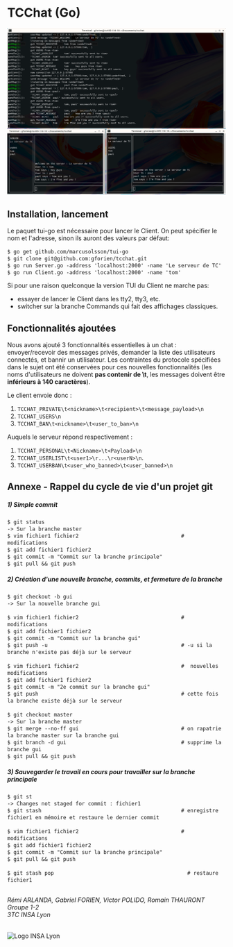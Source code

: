 # TCChat (Go)

![Screenshot](screenshot.png)

## Installation, lancement
Le paquet tui-go est nécessaire pour lancer le Client. On peut spécifier le nom et l'adresse, sinon ils auront des valeurs par défaut:
```
$ go get github.com/marcusolsson/tui-go
$ git clone git@github.com:gforien/tcchat.git
$ go run Server.go -address 'localhost:2000' -name 'Le serveur de TC'
$ go run Client.go -address 'localhost:2000' -name 'tom'
```

Si pour une raison quelconque la version TUI du Client ne marche pas:
- essayer de lancer le Client dans les tty2, tty3, etc.
- switcher sur la branche Commands qui fait des affichages classiques.


## Fonctionnalités ajoutées
Nous avons ajouté 3 fonctionnalités essentielles à un chat : envoyer/recevoir des messages privés, demander la liste des utilisateurs connectés, et bannir un utilisateur.
Les contraintes du protocole spécifiées dans le sujet ont été conservées pour ces nouvelles fonctionnalités (les noms d'utilisateurs ne doivent **pas contenir de \t**, les messages doivent être **inférieurs à 140 caractères**).

Le client envoie donc :
1) `TCCHAT_PRIVATE\t<nickname>\t<recipient>\t<message_payload>\n`
2) `TCCHAT_USERS\n`
3) `TCCHAT_BAN\t<nickname>\t<user_to_ban>\n`

Auquels le serveur répond respectivement :
1) `TCCHAT_PERSONAL\t<Nickname>\t<Payload>\n`
2) `TCCHAT_USERLIST\t<user1>\r...\r<userN>\n`.
3) `TCCHAT_USERBAN\t<user_who_banned>\t<user_banned>\n`


## Annexe - Rappel du cycle de vie d'un projet git
##### 1) Simple commit
```
$ git status
-> Sur la branche master
$ vim fichier1 fichier2                                 # modifications
$ git add fichier1 fichier2
$ git commit -m "Commit sur la branche principale"
$ git pull && git push
```
##### 2) Création d'une nouvelle branche, commits, et fermeture de la branche
```
$ git checkout -b gui
-> Sur la nouvelle branche gui

$ vim fichier1 fichier2                                 # modifications
$ git add fichier1 fichier2
$ git commit -m "Commit sur la branche gui"
$ git push -u                                           # -u si la branche n'existe pas déjà sur le serveur

$ vim fichier1 fichier2                                 #  nouvelles modifications
$ git add fichier1 fichier2
$ git commit -m "2e commit sur la branche gui"
$ git push                                              # cette fois la branche existe déjà sur le serveur

$ git checkout master
-> Sur la branche master
$ git merge --no-ff gui                                 # on rapatrie la branche master sur la branche gui
$ git branch -d gui                                     # supprime la branche gui
$ git pull && git push
```
##### 3) Sauvegarder le travail en cours pour travailler sur la branche principale
```
$ git st
-> Changes not staged for commit : fichier1
$ git stash                                             # enregistre fichier1 en mémoire et restaure le dernier commit

$ vim fichier1 fichier2                                 # modifications
$ git add fichier1 fichier2
$ git commit -m "Commit sur la branche principale"
$ git pull && git push

$ git stash pop                                           # restaure fichier1
```

##
###### Rémi ARLANDA, Gabriel FORIEN, Victor POLIDO, Romain THAURONT <br/>Groupe 1-2<br/>3TC INSA Lyon
![Logo INSA Lyon](https://upload.wikimedia.org/wikipedia/commons/b/b9/Logo_INSA_Lyon_%282014%29.svg)
